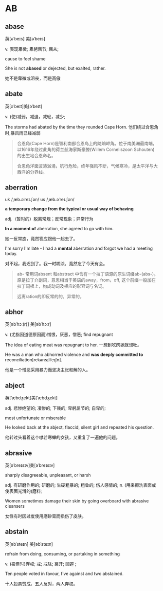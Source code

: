 # AB

## abase

英\[əˈbeɪs\] 美\[əˈbeɪs\]

v. 表现卑微; 卑躬屈节; 屈从;

cause to feel shame

She is not **abased** or dejected, but exalted, rather.

她不是卑微或沮丧，而是高傲

## abate

英\[əˈbeɪt\]美\[əˈbeɪt\]

 v. \(使\)减弱，减退，减轻，减少; 

The storms had abated by the time they rounded Cape Horn. 他们绕过合恩角时,暴风雨已经减弱

> 合恩角(Cape Horn)是智利南部合恩岛上的陡峭岬角。位于南美洲最南端，以1616年绕过此角的荷兰航海家斯豪滕(Willem Corneliszoon Schouten)的出生地合恩命名。
>
> 合恩角洋面波涛汹涌，航行危险，终年强风不断，气候寒冷，是太平洋与大西洋的分界线。

## aberration

uk /ˌæb.əˈreɪ.ʃən/ us /ˌæb.əˈreɪ.ʃən/

**a temporary change from the typical or usual way of behaving**

adj.（暂时的）脱离常规；反常现象；异常行为

**In a moment of** aberration, she agreed to go with him.

她一反常态，竟然答应跟他一起去了。

I'm sorry I'm late - I had a **mental** aberration and forgot we had a meeting today.

对不起，我迟到了。我一时糊涂，竟然忘了今天有会。

> ab- 常用词absent 和abstract 中含有一个拉丁语源的原生词缀ab-\(abs-\)。原是拉丁介副词，意思相当于英语的away，from，off, 这个前缀一般加在拉丁词根上，构成动词及相应的形容词与名词。
>
> 远离ration的即反常的的，异常的。

## abhor

英\[əbˈhɔː\(r\)\] 美\[əbˈhɔːr\]

v. \(尤指因道德原因而\)憎恨，厌恶，憎恶; find repugnant

The idea of eating meat was repugnant to her. 一想到吃肉她就想吐。

He was a man who abhorred violence and **was deeply committed to** reconciliation\[rekənsɪliˈeɪʃn\].

他是一个憎恶采用暴力而坚决主张和解的人。

## abject

英\[ˈæbdʒekt\]美\[ˈæbdʒekt\]

adj. 悲惨绝望的; 凄惨的; 下贱的; 卑躬屈节的; 自卑的;

most unfortunate or miserable



He looked back at the abject, flaccid, silent girl and repeated his question.

他转过头看着这个噤若寒蝉的女孩，又重复了一遍他的问题。

## abrasive

英\[əˈbreɪsɪv\]美\[əˈbreɪsɪv\]

sharply disagreeable, unpleasant, or harsh

adj. 有研磨作用的; 研磨的; 生硬粗暴的; 粗鲁的; 伤人感情的; n. \(用来擦洗表面或使表面光滑的\)磨料;



Women sometimes damage their skin by going overboard with abrasive cleansers

女性有时因过度使用磨砂膏而损伤了皮肤。

## abstain

英\[əbˈsteɪn\] 美\[əbˈsteɪn\]

refrain from doing, consuming, or partaking in something

v. \(投票时\)弃权; 戒; 戒除; 离开; 回避 ;



Ten people voted in favour, five against and two abstained.

十人投票赞成，五人反对，两人弃权。

